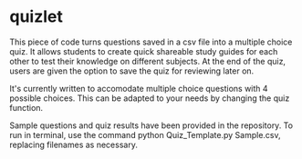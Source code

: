 # quizlet
This piece of code turns questions saved in a csv file into a multiple choice quiz. 
It allows students to create quick shareable study guides for each other to test their knowledge on different subjects.
At the end of the quiz, users are given the option to save the quiz for reviewing later on. 

It's currently written to accomodate multiple choice questions with 4 possible choices. This can be adapted to your needs by changing the quiz function.

Sample questions and quiz results have been provided in the repository.
To run in terminal, use the command python Quiz_Template.py Sample.csv, replacing filenames as necessary.
